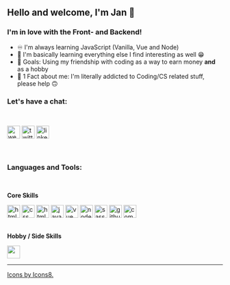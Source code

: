 ## Hello and welcome, I'm Jan 👋

### I'm in love with the Front- and Backend!

- ♾️ I'm always learning JavaScript (Vanilla, Vue and Node)
- 📖 I'm basically learning everything else I find interesting as well 😁
- 🤝 Goals: Using my friendship with coding as a way to earn money **and** as a hobby
- 🧔 1 Fact about me: I'm literally addicted to Coding/CS related stuff, please help 🙃

### Let's have a chat:

<br />

[<img src="https://img.icons8.com/fluent/48/000000/globe.png" width="30px" alt="website icon (globe)" />](https://jan-web.dev)
[<img src="https://img.icons8.com/fluent/48/000000/twitter.png" width="30px" alt="twitter icon" />](https://twitter.com/sephtyi)
[<img src="https://img.icons8.com/fluent/48/000000/linkedin.png" width="30px" alt="linkedin icon" />](https://www.linkedin.com/in/jan-philipp-burghardt-5178081a8/)

<br />

### Languages and Tools:

<br />

**Core Skills**

<img src="https://img.icons8.com/color/48/000000/html-5.png" alt="html5 logo" width="30px"/>
<img src="https://img.icons8.com/color/48/000000/css3.png" alt="css logo" width="30px"/>
<img src="https://img.icons8.com/color/48/000000/javascript.png" alt="html5 logo" width="30px"/>
<img src="https://img.icons8.com/color/48/000000/vue-js.png" alt="javascript logo" width="30px"/>
<img src="https://img.icons8.com/color/48/000000/nodejs.png" alt="vue logo" width="30px"/>
<img src="https://img.icons8.com/color/48/000000/mongodb.png" alt="nodejs logo" width="30px"/>
<img src="https://img.icons8.com/color/48/000000/sass.png" alt="sass logo" width="30px"/>
<img src="https://img.icons8.com/fluent/48/000000/github.png" alt="github logo" width="30px" />
<img src="https://img.icons8.com/ios-filled/64/000000/command-line.png" alt="command line logo" width="30px" />

<br />
<br />

**Hobby / Side Skills**

<img src="https://img.icons8.com/color/48/000000/python.png" width=30px/>

---
<a href="https://icons8.com">Icons by Icons8.</a>
